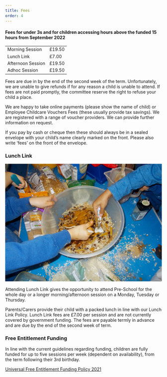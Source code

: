 ```yaml
---
title: Fees
order: 4
---
```


#### Fees for under 3s and for children accessing hours above the funded 15 hours from September 2022

|                   |        |
| ----------------- | ------ |
| Morning Session   | £19.50 |
| Lunch Link        | £7.00  |
| Afternoon Session | £19.50 |
| Adhoc Session     | £19.50 |

Fees are due in by the end of the second week of the term. Unfortunately, we are unable to give refunds if for any reason a child is unable to attend. If fees are not paid promptly, the committee reserve the right to refuse your child a place.

We are happy to take online payments (please show the name of child) or Employee Childcare Vouchers Fees (these usually provide tax savings). We are registered with a range of voucher providers. We can provide further information on request.

If you pay by cash or cheque then these should always be in a sealed envelope with your child’s name clearly marked on the front. Please also write ‘fees’ on the front of the envelope.

### Lunch Link

![children activity](../../images/086.jpg)

<!-- We have introduced a Lunch Link session for over 3s, which provides the option for children to eat their lunch at Pre-School. The experience of eating lunch in the Pre-School setting helps to develop children’s social skills and independence before they move on to ‘big school’. -->

Attending Lunch Link gives the opportunity to attend Pre-School for the whole day or a longer morning/afternoon session on a Monday, Tuesday or Thursday.

Parents/Carers provide their child with a packed lunch in line with our Lunch Link Policy. Lunch Link fees are £7.00 per session and are not currently covered by government funding. The fees are payable termly in advance and are due by the end of the second week of term.

### Free Entitlement Funding

In line with the current guidelines regarding funding, children are fully funded for up to five sessions per week (dependent on availability), from the term following their 3rd birthday.

[Universal Free Entitlement Funding Policy 2021](/universal_free_entitlement_funding_sept_2021.pdf)
